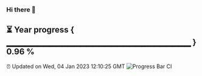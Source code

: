### Hi there 👋
⏳ Year progress { ▁▁▁▁▁▁▁▁▁▁▁▁▁▁▁▁▁▁▁▁▁▁▁▁▁▁▁▁▁▁ } 0.96 %
---
⏰ Updated on Wed, 04 Jan 2023 12:10:25 GMT
![Progress Bar CI](https://github.com/Moyi321/Moyi321/workflows/Progress%20Bar%20CI/badge.svg)
